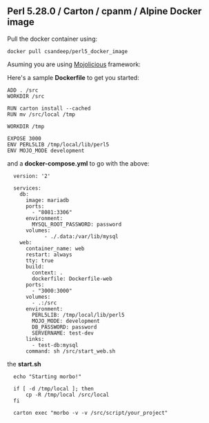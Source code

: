 ## Perl 5.28.0 / Carton / cpanm / Alpine Docker image


Pull the docker container using:

    docker pull csandeep/perl5_docker_image

Asuming you are using [Mojolicious](http://mojolicious.org/) framework:

Here's a sample **Dockerfile** to get you started:

    ADD . /src
    WORKDIR /src

    RUN carton install --cached
    RUN mv /src/local /tmp

    WORKDIR /tmp

    EXPOSE 3000
    ENV PERL5LIB /tmp/local/lib/perl5
    ENV MOJO_MODE development

and a **docker-compose.yml** to go with the above:

      version: '2'
    
      services:
        db:
          image: mariadb
          ports:
            - "8081:3306"
          environment:
            MYSQL_ROOT_PASSWORD: password
          volumes:
                - ./.data:/var/lib/mysql
        web:
          container_name: web
          restart: always
          tty: true
          build:
            context: .
            dockerfile: Dockerfile-web
          ports:
            - "3000:3000"
          volumes:
            - .:/src
          environment:
            PERL5LIB: /tmp/local/lib/perl5
            MOJO_MODE: development
            DB_PASSWORD: password
            SERVERNAME: test-dev
          links:
            - test-db:mysql 
          command: sh /src/start_web.sh  


the **start.sh** 

      echo "Starting morbo!"
    
      if [ -d /tmp/local ]; then
          cp -R /tmp/local /src/local
      fi
    
      carton exec "morbo -v -v /src/script/your_project"
